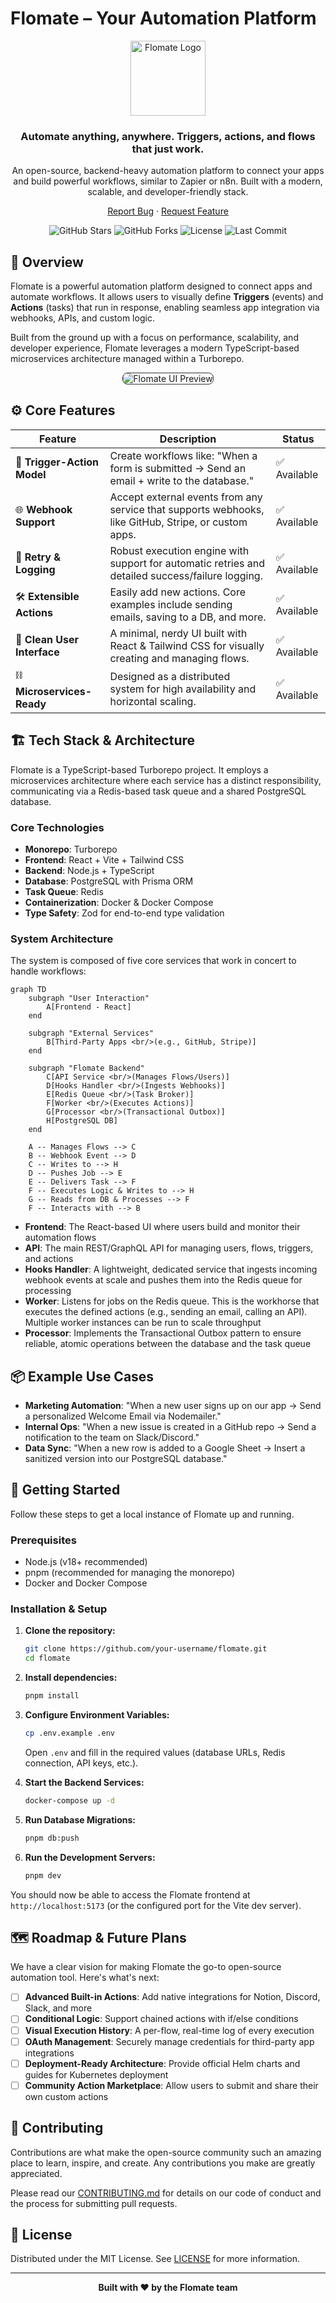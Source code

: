 # Flomate – Your Automation Platform

<div align="center">
  <img src="https://placehold.co/150x150/101010/f59e0b?text=🧠" alt="Flomate Logo" width="120">
  <h3>Automate anything, anywhere. Triggers, actions, and flows that just work.</h3>
  <p>An open-source, backend-heavy automation platform to connect your apps and build powerful workflows, similar to Zapier or n8n. Built with a modern, scalable, and developer-friendly stack.</p>
  
  <p>
    <a href="https://github.com/your-username/flomate/issues">Report Bug</a>
    ·
    <a href="https://github.com/your-username/flomate/issues">Request Feature</a>
  </p>

  <p>
    <img src="https://img.shields.io/github/stars/your-username/flomate?style=for-the-badge&color=f59e0b" alt="GitHub Stars"/>
    <img src="https://img.shields.io/github/forks/your-username/flomate?style=for-the-badge&color=f59e0b" alt="GitHub Forks"/>
    <img src="https://img.shields.io/github/license/your-username/flomate?style=for-the-badge&color=f59e0b" alt="License"/>
    <img src="https://img.shields.io/github/last-commit/your-username/flomate?style=for-the-badge&color=f59e0b" alt="Last Commit"/>
  </p>
</div>

## 🚀 Overview

Flomate is a powerful automation platform designed to connect apps and automate workflows. It allows users to visually define **Triggers** (events) and **Actions** (tasks) that run in response, enabling seamless app integration via webhooks, APIs, and custom logic.

Built from the ground up with a focus on performance, scalability, and developer experience, Flomate leverages a modern TypeScript-based microservices architecture managed within a Turborepo.

<div align="center">
  <img src="https://placehold.co/800x450/1a1a1a/f59e0b?text=Flomate+UI+Screenshot+or+GIF" alt="Flomate UI Preview" style="border-radius: 8px; border: 1px solid #333;" />
</div>

## ⚙️ Core Features

| Feature | Description | Status |
|---------|-------------|--------|
| 🧠 **Trigger-Action Model** | Create workflows like: "When a form is submitted → Send an email + write to the database." | ✅ Available |
| 🌐 **Webhook Support** | Accept external events from any service that supports webhooks, like GitHub, Stripe, or custom apps. | ✅ Available |
| 🔁 **Retry & Logging** | Robust execution engine with support for automatic retries and detailed success/failure logging. | ✅ Available |
| 🛠️ **Extensible Actions** | Easily add new actions. Core examples include sending emails, saving to a DB, and more. | ✅ Available |
| 👤 **Clean User Interface** | A minimal, nerdy UI built with React & Tailwind CSS for visually creating and managing flows. | ✅ Available |
| ⛓️ **Microservices-Ready** | Designed as a distributed system for high availability and horizontal scaling. | ✅ Available |

## 🏗️ Tech Stack & Architecture

Flomate is a TypeScript-based Turborepo project. It employs a microservices architecture where each service has a distinct responsibility, communicating via a Redis-based task queue and a shared PostgreSQL database.

### Core Technologies
- **Monorepo**: Turborepo
- **Frontend**: React + Vite + Tailwind CSS
- **Backend**: Node.js + TypeScript
- **Database**: PostgreSQL with Prisma ORM
- **Task Queue**: Redis
- **Containerization**: Docker & Docker Compose
- **Type Safety**: Zod for end-to-end type validation

### System Architecture

The system is composed of five core services that work in concert to handle workflows:

```mermaid
graph TD
    subgraph "User Interaction"
        A[Frontend - React]
    end

    subgraph "External Services"
        B[Third-Party Apps <br/>(e.g., GitHub, Stripe)]
    end

    subgraph "Flomate Backend"
        C[API Service <br/>(Manages Flows/Users)]
        D[Hooks Handler <br/>(Ingests Webhooks)]
        E[Redis Queue <br/>(Task Broker)]
        F[Worker <br/>(Executes Actions)]
        G[Processor <br/>(Transactional Outbox)]
        H[PostgreSQL DB]
    end

    A -- Manages Flows --> C
    B -- Webhook Event --> D
    C -- Writes to --> H
    D -- Pushes Job --> E
    E -- Delivers Task --> F
    F -- Executes Logic & Writes to --> H
    G -- Reads from DB & Processes --> F
    F -- Interacts with --> B
```

- **Frontend**: The React-based UI where users build and monitor their automation flows
- **API**: The main REST/GraphQL API for managing users, flows, triggers, and actions
- **Hooks Handler**: A lightweight, dedicated service that ingests incoming webhook events at scale and pushes them into the Redis queue for processing
- **Worker**: Listens for jobs on the Redis queue. This is the workhorse that executes the defined actions (e.g., sending an email, calling an API). Multiple worker instances can be run to scale throughput
- **Processor**: Implements the Transactional Outbox pattern to ensure reliable, atomic operations between the database and the task queue

## 📦 Example Use Cases

- **Marketing Automation**: "When a new user signs up on our app → Send a personalized Welcome Email via Nodemailer."
- **Internal Ops**: "When a new issue is created in a GitHub repo → Send a notification to the team on Slack/Discord."
- **Data Sync**: "When a new row is added to a Google Sheet → Insert a sanitized version into our PostgreSQL database."

## 🚀 Getting Started

Follow these steps to get a local instance of Flomate up and running.

### Prerequisites

- Node.js (v18+ recommended)
- pnpm (recommended for managing the monorepo)
- Docker and Docker Compose

### Installation & Setup

1. **Clone the repository:**
   ```bash
   git clone https://github.com/your-username/flomate.git
   cd flomate
   ```

2. **Install dependencies:**
   ```bash
   pnpm install
   ```

3. **Configure Environment Variables:**
   ```bash
   cp .env.example .env
   ```
   Open `.env` and fill in the required values (database URLs, Redis connection, API keys, etc.).

4. **Start the Backend Services:**
   ```bash
   docker-compose up -d
   ```

5. **Run Database Migrations:**
   ```bash
   pnpm db:push
   ```

6. **Run the Development Servers:**
   ```bash
   pnpm dev
   ```

You should now be able to access the Flomate frontend at `http://localhost:5173` (or the configured port for the Vite dev server).

## 🗺️ Roadmap & Future Plans

We have a clear vision for making Flomate the go-to open-source automation tool. Here's what's next:

- [ ] **Advanced Built-in Actions**: Add native integrations for Notion, Discord, Slack, and more
- [ ] **Conditional Logic**: Support chained actions with if/else conditions
- [ ] **Visual Execution History**: A per-flow, real-time log of every execution
- [ ] **OAuth Management**: Securely manage credentials for third-party app integrations
- [ ] **Deployment-Ready Architecture**: Provide official Helm charts and guides for Kubernetes deployment
- [ ] **Community Action Marketplace**: Allow users to submit and share their own custom actions

## 🤝 Contributing

Contributions are what make the open-source community such an amazing place to learn, inspire, and create. Any contributions you make are greatly appreciated.

Please read our [CONTRIBUTING.md](CONTRIBUTING.md) for details on our code of conduct and the process for submitting pull requests.

## 📄 License

Distributed under the MIT License. See [LICENSE](LICENSE) for more information.

---

<div align="center">
  <strong>Built with ❤️ by the Flomate team</strong>
</div>
